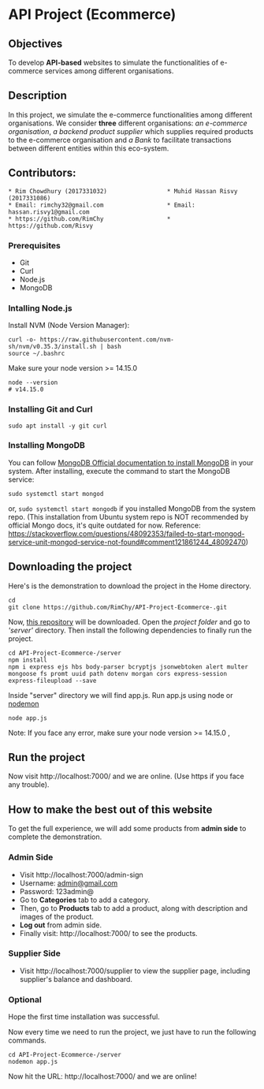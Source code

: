 # API Project (Ecommerce)

## Objectives
To develop **API-based** websites to simulate the functionalities of e-commerce
services among different organisations.
## Description
In this project, we simulate the e-commerce functionalities among different
organisations. We consider **three** different organisations: _an e-commerce
organisation_, _a backend product supplier_ which supplies required products
to the e-commerce organisation and _a Bank_ to facilitate transactions between different
entities within this eco-system.

## Contributors: 

    * Rim Chowdhury (2017331032)                 * Muhid Hassan Risvy (2017331086)
    * Email: rimchy32@gmail.com                  * Email: hassan.risvy1@gmail.com
    * https://github.com/RimChy                  * https://github.com/Risvy  

### Prerequisites
* Git
* Curl
* Node.js 
* MongoDB

### Intalling Node.js

Install NVM (Node Version Manager):
```
curl -o- https://raw.githubusercontent.com/nvm-sh/nvm/v0.35.3/install.sh | bash
source ~/.bashrc
```
Make sure your node version >= 14.15.0
```
node --version
# v14.15.0
```

### Installing Git and Curl 
```
sudo apt install -y git curl
```

### Installing MongoDB
You can follow <a href="https://www.mongodb.com/docs/manual/tutorial/install-mongodb-on-ubuntu/">MongoDB Official documentation to install MongoDB</a> in your system. After installing, execute the command to start the MongoDB service:
```
sudo systemctl start mongod
```
or, ```sudo systemctl start mongodb``` if you installed MongoDB from the system repo. (This installation from Ubuntu system repo is NOT recommended by official Mongo docs, it's quite outdated for now. Reference: https://stackoverflow.com/questions/48092353/failed-to-start-mongod-service-unit-mongod-service-not-found#comment121861244_48092470)

## Downloading the project

Here's is the demonstration to download the project in the Home directory. 
```
cd
git clone https://github.com/RimChy/API-Project-Ecommerce-.git 
```
Now, <a href="https://github.com/RimChy/API-Project-Ecommerce-">this repository</a> will be downloaded. Open the _project folder_ and go to _'server'_ directory. Then install the following dependencies to finally run the project.
```
cd API-Project-Ecommerce-/server
npm install
npm i express ejs hbs body-parser bcryptjs jsonwebtoken alert multer mongoose fs promt uuid path dotenv morgan cors express-session express-fileupload --save
```
Inside "server" directory we will find app.js. Run app.js using node or <a href="https://www.npmjs.com/package/nodemon">nodemon</a>
```
node app.js
```
Note: If you face any error, make sure your node version >= 14.15.0 ,

## Run the project
Now visit http://localhost:7000/ and we are online. (Use https if you face any trouble).


## How to make the best out of this website

To get the full experience, we will add some products from **admin side** to complete the demonstration. 
### Admin Side
* Visit http://localhost:7000/admin-sign
* Username: admin@gmail.com
* Password: 123admin@
* Go to **Categories** tab to add a category.
* Then, go to **Products** tab to add a product, along with description and images of the product. 
* **Log out** from admin side.
* Finally visit: http://localhost:7000/ to see the products. 

### Supplier Side
* Visit http://localhost:7000/supplier to view the supplier page, including supplier's balance and dashboard.

### Optional

Hope the first time installation was successful.

Now every time we need to run the project, we just have to run the following commands.
```
cd API-Project-Ecommerce-/server
nodemon app.js
```
Now hit the URL: http://localhost:7000/ and we are online! 





